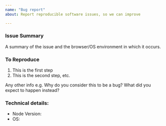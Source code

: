 ```yaml
---
name: "Bug report"
about: Report reproducible software issues, so we can improve

---
```


<!-- Welcome to the Scully Starter Flotiq products GitHub repo!

For support, help, questions, requests and ideas use https://discord.gg/FwXcHnX

If your issue is with Scully itself, please report it at the Scully repo https://github.com/scullyio/scully/issues/new/choose. -->

### Issue Summary

A summary of the issue and the browser/OS environment in which it occurs.

### To Reproduce

1. This is the first step
2. This is the second step, etc.

Any other info e.g. Why do you consider this to be a bug? What did you expect to happen instead?

### Technical details:

* Node Version:
* OS:
